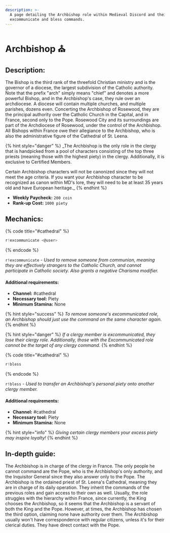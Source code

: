 ```yaml
---
description: >-
  A page detailing the Archbishop role within Medieval Discord and their
  excommunicate and bless commands.
---
```


# Archbishop ⛪

## Description:

The Bishop is the third rank of the threefold Christian ministry and is the governor of a diocese, the largest subdivision of the Catholic authority. Note that the prefix "arch" simply means "chief" and denotes a more powerful Bishop, and in the Archbishop's case, they rule over an archdiocese. A diocese will contain multiple churches, and multiple parishes, dozens even. Concerting the Archbishop of Rosewood, they are the principal authority over the Catholic Church in the Capital, and in France, second only to the Pope. Rosewood City and its surroundings are part of the Archdiocese of Rosewood, under the control of the Archbishop. All Bishops within France owe their allegiance to the Archbishop, who is also the administrative figure of the Cathedral of St. Leena.

{% hint style="danger" %}
_The Archbishop is the only role in the clergy that is handpicked from a pool of characters consisting of the top three priests \(meaning those with the highest piety\) in the clergy. Additionally, it is exclusive to Certified Members.  
  
Certain Archbishop characters will not be canonized since they will not meet the age criteria. If you want your Archbishop character to be recognized as canon within MD's lore, they will need to be at least 35 years old and have European heritage._
{% endhint %}

* **Weekly Paycheck:** `200 coin`
* **Rank-up Cost:** `1000 piety`

## Mechanics:

{% code title="\#cathedral" %}
```javascript
r!excommunicate <@user>
```
{% endcode %}

`r!excommunicate` - _Used to remove someone from communion, meaning they are effectively strangers to the Catholic Church, and cannot participate in Catholic society. Also grants a negative Charisma modifier._

#### Additional requirements:

* **Channel:** \#cathedral
* **Necessary tool:** Piety
* **Minimum Stamina:** None

{% hint style="success" %}
_To remove someone's excommunicated role, an Archbishop should just use the command on the same character again._
{% endhint %}

{% hint style="danger" %}
_If a clergy member is excommunicated, they lose their clergy role. Additionally, those with the Excommunicated role cannot be the target of any clergy command._
{% endhint %}

{% code title="\#cathedral" %}
```javascript
r!bless
```
{% endcode %}

`r!bless` - _Used to transfer an Archbishop's personal piety onto another clergy member._

#### Additional requirements:

* **Channel:** \#cathedral
* **Necessary tool:** Piety
* **Minimum Stamina:** None

{% hint style="info" %}
_Giving certain clergy members your excess piety may inspire loyalty!_
{% endhint %}

## In-depth guide:

The Archbishop is in charge of the clergy in France. The only people he cannot command are the Pope, who is the Archbishop's only authority, and the Inquisitor General since they also answer only to the Pope. The Archbishop is the ordained priest of St. Leena's Cathedral, meaning they are in charge of its daily operation. They inherit the commands of the previous roles and gain access to their own as well. Usually, the role struggles with the hierarchy within France, since currently, the King chooses the Archbishop, so it seems that the Archbishop is a servant of both the King and the Pope. However, at times, the Archbishop has chosen the third option, claiming none have authority over them. The Archbishop usually won't have correspondence with regular citizens, unless it's for their clerical duties. They have direct contact with the Pope.

